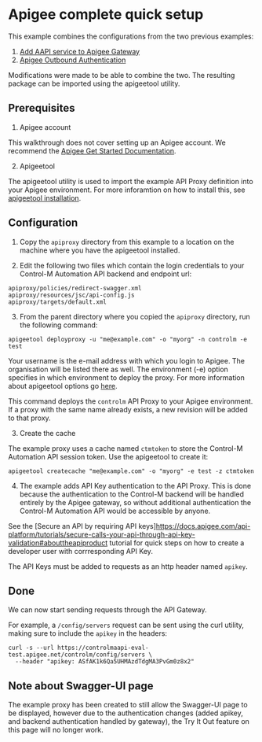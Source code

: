 # Apigee complete quick setup

This example combines the configurations from the two previous examples:
1. [Add AAPI service to Apigee Gateway](https://github.com/controlm/automation-api-community-solutions/tree/master/7-api-gateway-integrations/add-aapi-service-to-apigee-gateway)
2. [Apigee Outbound Authentication](https://github.com/controlm/automation-api-community-solutions/tree/master/7-api-gateway-integrations/apigee-outbound-auth)

Modifications were made to be able to combine the two.
The resulting package can be imported using the apigeetool utility.

## Prerequisites

1. Apigee account 

This walkthrough does not cover setting up an Apigee account. We recommend the 
[Apigee Get Started Documentation](https://docs.apigee.com/api-platform/get-started/get-started).

2. Apigeetool

The apigeetool utility is used to import the example API Proxy definition into
your Apigee environment.
For more inforamtion on how to install this, see 
[apigeetool installation](https://www.npmjs.com/package/apigeetool#installation).


## Configuration

1. Copy the `apiproxy` directory from this example to a location on the machine
   where you have the apigeetool installed.

2. Edit the following two files which contain the login credentials to your 
Control-M Automation API backend and endpoint url:
```
apiproxy/policies/redirect-swagger.xml
apiproxy/resources/jsc/api-config.js
apiproxy/targets/default.xml
```

3. From the parent directory where you copied the `apiproxy` directory, run the
   following command:
```
apigeetool deployproxy -u "me@example.com" -o "myorg" -n controlm -e test
```

Your username is the e-mail address with which you login to Apigee. The 
organisation will be listed there as well. The environment (-e) option specifies
in which environment to deploy the proxy. 
For more information about apigeetool options go 
[here](https://www.npmjs.com/package/apigeetool#deployproxy).

This command deploys the `controlm` API Proxy to your Apigee 
environment. If a proxy with the same name already exists, a new revision will 
be added to that proxy.

3. Create the cache

The example proxy uses a cache named `ctmtoken` to store the Control-M
Automation API session token. Use the apigeetool to create it:
```
apigeetool createcache "me@example.com" -o "myorg" -e test -z ctmtoken
```

4. The example adds API Key authentication to the API Proxy. This is done 
because the authentication to the Control-M backend will be handled entirely by
the Apigee gateway, so without additional authentication the Control-M 
Automation API would be accessible by anyone.

See the [Secure an API by requiring API keys]https://docs.apigee.com/api-platform/tutorials/secure-calls-your-api-through-api-key-validation#abouttheapiproduct
tutorial for quick steps on how to create a developer user with corrresponding
API Key.

The API Keys must be added to requests as an http header named `apikey`.


## Done

We can now start sending requests through the API Gateway.

For example, a `/config/servers` request can be sent using the curl utility, 
making sure to include the `apikey` in the headers:
```
curl -s --url https://controlmaapi-eval-test.apigee.net/controlm/config/servers \
  --header "apikey: ASfAK1k6Qa5UHMAzdTdgMA3PvGm0z8x2" 
```


## Note about Swagger-UI page

The example proxy has been created to still allow the Swagger-UI page to be 
displayed, however due to the authentication changes (added apikey, and backend
authentication handled by gateway), the Try It Out feature on this page will no 
longer work.

